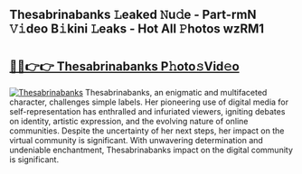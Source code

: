 ## Thesabrinabanks 𝙻eaked 𝙽u𝚍e - Part-rmN 𝚅𝚒deo B𝚒kini 𝙻eaks - Hot All 𝙿hotos wzRM1

# <h2><a href="http://ld0urv9.urlbe.top/?page=Thesabrinabanks">🔗🔗👉👉 Thesabrinabanks P𝚑oto𝚜Vid𝚎o</a></h2>

[![Thesabrinabanks](https://i.imgur.com/eBuTRDB.gif)](http://ld0urv9.urlbe.top/?page=Thesabrinabanks)
Thesabrinabanks, an enigmatic and multifaceted character, challenges simple labels. Her pioneering use of digital media for self-representation has enthralled and infuriated viewers, igniting debates on identity, artistic expression, and the evolving nature of online communities. Despite the uncertainty of her next steps, her impact on the virtual community is significant. With unwavering determination and undeniable enchantment, Thesabrinabanks impact on the digital community is significant.
